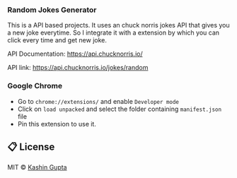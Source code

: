 ### Random Jokes Generator
This is a API based projects. It uses an chuck norris jokes API that gives you a new joke everytime.
So I integrate it with a extension by which you can click every time and get new joke.

API Documentation: https://api.chucknorris.io/

API link: https://api.chucknorris.io/jokes/random

### Google Chrome
* Go to `chrome://extensions/` and enable `Developer mode`
* Click on `load unpacked` and select the folder containing `manifest.json` file
* Pin this extension to use it.

## :clipboard: License
MIT © <a href = "https://www.linkedin.com/in/kashin-gupta-3252a51a1/" target="_blank">Kashin Gupta</a>
